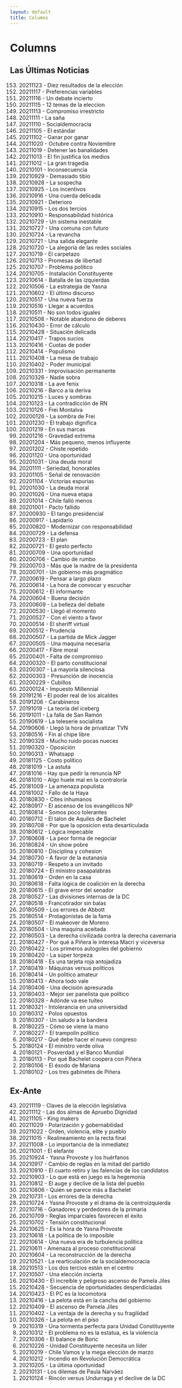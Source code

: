 ```yaml
---
layout: default
title: Columns
---
```


<h1>Columns</h1>

<h2>Las Últimas Noticias</h2>

<p><ol reversed>

<li> 20211123 - Diez resultados de la elección
<li> 20211117 - Preferencias variables
<li> 20211116 - Un debate incierto
<li> 20211115 - 12 temas de la eleccion
<li> 20211113 - Compromiso irrestricto
<li> 20211111 - La saña
<li> 20211110 - Socialdemocracia
<li> 20211105 - El estándar
<li> 20211102 - Ganar por ganar
<li> 20211020 - Octubre contra Noviembre
<li> 20211019 - Detener las banalidades
<li> 20211013 - El fin justifica los medios
<li> 20211012 - La gran tragedia
<li> 20210101 - Inconsecuencia
<li> 20210929 - Demasiado tibio
<li> 20210928 - La sospecha
<li> 20210925 - Los incentivos
<li> 20210916 - Una cuerda delicada
<li> 20210921 - Deterioro
<li> 20210915 - Los dos tercios
<li> 20210910 - Responsabilidad histórica
<li> 20210729 - Un sistema inestable
<li> 20210727 - Una comuna con futuro
<li> 20210724 - La revancha
<li> 20210721 - Una salida elegante
<li> 20210720 - La alegoría de las redes sociales
<li> 20210719 - El carpetazo
<li> 20210713 - Promesas de libertad
<li> 20210707 - Problema político
<li> 20210705 - Instalación Constituyente
<li> 20210614 - Batalla de las izquierdas
<li> 20210506 - La estrategia de Yasna
<li> 20210602 - El último discurso
<li> 20210517 - Una nueva fuerza
<li> 20210516 - Llegar a acuerdos
<li> 20210511 - No son todos iguales
<li> 20210508 - Notable abandono de deberes
<li> 20210430 - Error de cálculo
<li> 20210428 - Situación delicada
<li> 20210417 - Trapos sucios
<li> 20210416 - Cuotas de poder
<li> 20210414 - Populismo
<li> 20210408 - La mesa de trabajo
<li> 20210402 - Poder municipal
<li> 20210331 - Improvisación permanente
<li> 20210326 - Nadie sobra
<li> 20210318 - La ave fenix
<li> 20210216 - Barco a la deriva
<li> 20210215 - Luces y sombras
<li> 20210123 - La contradicción de RN
<li> 20210126 - Frei Montalva
<li> 20200126 - La sombra de Frei
<li> 20201230 - El trabajo dignifica
<li> 20201219 - En sus marcas
<li> 20201216 - Gravedad extrema
<li> 20201204 - Más pequeno, menos influyente
<li> 20201202 - Chiste repetido
<li> 20201120 - Una oportunidad
<li> 20201031 - Una deuda moral
<li> 20201111 - Seriedad, honorables
<li> 20201105 - Señal de renovación
<li> 20201104 - Victorias espurias
<li> 20201030 - La deuda moral
<li> 20201026 - Una nueva etapa
<li> 20201014 - Chile falló menos
<li> 20201001 - Pacto fallido
<li> 20200930 - El tango presidencial
<li> 20200917 - Lapidario
<li> 20200820 - Modernizar con responsabilidad
<li> 20200729 - La defensa
<li> 20200723 - El plan
<li> 20200721 - El gesto perfecto
<li> 20200709 - Una oportunidad
<li> 20200706 - Cambio de rumbo
<li> 20200703 - Más que la madre de la presidenta
<li> 20200701 - Un gobierno más pragmático
<li> 20200619 - Pensar a largo plazo
<li> 20200614 - La hora de convocar y escuchar
<li> 20200612 - El informante
<li> 20200604 - Buena decisión
<li> 20200609 - La belleza del debate
<li> 20200530 - Llegó el momento
<li> 20200527 - Con el viento a favor
<li> 20200514 - El sheriff virtual
<li> 20200512 - Prudencia
<li> 20200507 - La partida de Mick Jagger
<li> 20200505 - Una maquina necesaria
<li> 20200417 - Fibre moral
<li> 20200401 - Falta de compromiso
<li> 20200320 - El parto constitucional
<li> 20200307 - La mayoría silenciosa
<li> 20200303 - Presunción de inocencia
<li> 20200229 - Cubillos
<li> 20200124 - Impuesto Millennial
<li> 20191216 - El poder real de los alcaldes
<li> 20191206 - Carabineros
<li> 20191019 - La teoría del iceberg
<li> 20191011 - La falla de San Ramón
<li> 20190619 - La teleserie socialista
<li> 20190606 - Llegó la hora de privatizar TVN
<li> 20180516 - Fin al chipe libre
<li> 20190328 - Mucho ruido pocas nueces
<li> 20190320 - Oposición
<li> 20190313 - Whatsapp
<li> 20181125 - Costo político
<li> 20181019 - La astuta
<li> 20181016 - Hay que pedir la renuncia NP
<li> 20181010 - Algo huele mal en la contraloría
<li> 20181009 - La amenaza populista
<li> 20181002 - Fallo de la Haya
<li> 20180830 - Cites inhumanos
<li> 20180917 - El ascenso de los evangélicos NP
<li> 20180814 - Somos poco tolerantes
<li> 20180712 - El talon de Aquiles de Bachelet
<li> 20180708 - Por que la oposicion esta desarticulada
<li> 20180612 - Lógica impecable
<li> 20180608 - La peor forma de negociar
<li> 20180824 - Un show pobre
<li> 20180810 - Disciplina y cohesion
<li> 20180730 - A favor de la eutanasia
<li> 20180719 - Respeto a un invitado
<li> 20180724 - El ministro pasapalabras
<li> 20180619 - Orden en la casa
<li> 20180618 - Falta lógica de coalición en la derecha
<li> 20180615 - El grave error del senador
<li> 20180527 - Las divisiones internas de la DC
<li> 20180518 - Francotirador sin balas
<li> 20180509 - Los errores de Abbott
<li> 20180514 - Protagonistas de la fama
<li> 20180507 - El makeover de Moreno
<li> 20180504 - Una maquina aceitada
<li> 20180503 - La derecha civilizada contra la derecha cavernaria
<li> 20180427 - Por qué a Piñera le interesa Macri y viceversa
<li> 20180422 - Los primeros autogoles del gobierno
<li> 20180420 - La súper torpeza
<li> 20180418 - Es una tarjeta roja antojadiza
<li> 20180419 - Máquinas versus políticos
<li> 20180414 - Un politico amateur
<li> 20180413 - Ahora todo vale
<li> 20180406 - Una decisión apresurada
<li> 20180403 - Mejor ser panelista que político
<li> 20180328 - Adónde va ese tuiteo
<li> 20180321 - Intolerancia en una universidad
<li> 20180312 - Polos opuestos
<li> 20180307 - Un saludo a la bandera
<li> 20180225 - Cómo se viene la mano
<li> 20180227 - El trampolín político
<li> 20180217 - Qué debe hacer el nuevo congreso
<li> 20180124 - El ministro verde oliva
<li> 20180121 - Posverdad y el Banco Mundial
<li> 20180113 - Por qué Bachelet coopera con Piñera
<li> 20180106 - El éxodo de Mariana
<li> 20180102 - Los tres gabinetes de Piñera

</ol>
</p>

<h2>Ex-Ante</h2>

<ol reversed>

<li> 20211119 - Claves de la elección legislativa
<li> 20211112 - Las dos almas de Apruebo Dignidad
<li> 20211105 - King makers
<li> 20211029 - Polarización y gobernabilidad
<li> 20211022 - Orden, violencia, elite y pueblo
<li> 20211015 - Realineamiento en la recta final
<li> 20211008 - Lo importancia de la inmediatez
<li> 20211001 - El elefante
<li> 20210924 - Yasna Provoste y los huérfanos
<li> 20210917 - Cambio de reglas en la mitad del partido
<li> 20210910 - El cuarto retiro y las falencias de los candidatos
<li> 20210903 - Lo que está en juego es la hegemonía
<li> 20210812 - El auge y declive de la lista del pueblo
<li> 20210806 - Quién se parece más a Bachelet
<li> 20210731 - Los errores de la derecha
<li> 20210724 - Yasna Provoste y el drama de la centroizquierda
<li> 20210716 - Ganadores y perdedores de la primaria
<li> 20210709 - Reglas imparciales favorecen el éxito
<li> 20210702 - Tensión constitucional
<li> 20210625 - Es la hora de Yasna Provoste
<li> 20210618 - La política de lo imposible
<li> 20210614 - Una nueva era de turbulencia política
<li> 20210611 - Amenaza al proceso constitucional
<li> 20210604 - La reconstrucción de la derecha
<li> 20210521 - La rearticulación de la socialdemocracia
<li> 20210513 - Los dos tercios están en el centro
<li> 20210507 - Una elección incierta
<li> 20210430 - El increíble y peligroso ascenso de Pamela Jiles
<li> 20210428 - Secuencia de oportunidades desperdiciadas
<li> 20210423 - El PC es la locomotora
<li> 20210416 - La pelota está en la cancha del gobierno
<li> 20210409 - El ascenso de Pamela Jiles
<li> 20210402 - La ventaja de la derecha y su fragilidad
<li> 20210326 - La pelota en el piso
<li> 20210319 - Una tormenta perfecta para Unidad Constituyente
<li> 20210312 - El problema no es la estatua, es la violencia
<li> 20210306 - El balance de Boric
<li> 20210226 - Unidad Constituyente necesita un líder
<li> 20210219 - Chile Vamos y la mega elección de marzo
<li> 20210212 - Incendio en Revolución Democrática
<li> 20210205 - La última oportunidad
<li> 20210131 - Los dilemas de Paula Narváez
<li> 20210124 - Rincón versus Undurraga y el declive de la DC

</ol>
